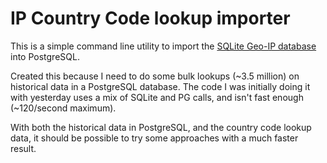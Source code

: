 # IP Country Code lookup importer

This is a simple command line utility to import the [SQLite Geo-IP
database](https://dbhub.io/justinclift/Geo-IP.sqlite) into PostgreSQL.

Created this because I need to do some bulk lookups (~3.5 million) on
historical data in a PostgreSQL database.  The code I was initially
doing it with yesterday uses a mix of SQLite and PG calls, and isn't
fast enough (~120/second maximum).

With both the historical data in PostgreSQL, and the country code
lookup data, it should be possible to try some approaches with a much
faster result.
